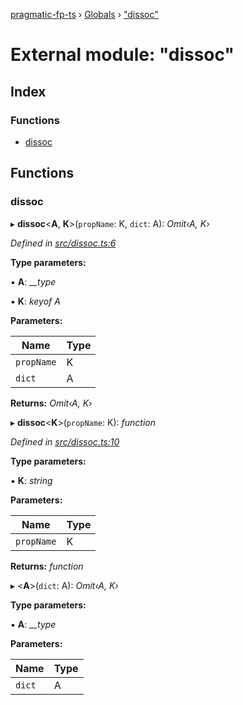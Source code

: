 [pragmatic-fp-ts](../README.md) › [Globals](../globals.md) › ["dissoc"](_dissoc_.md)

# External module: "dissoc"

## Index

### Functions

* [dissoc](_dissoc_.md#dissoc)

## Functions

###  dissoc

▸ **dissoc**<**A**, **K**>(`propName`: K, `dict`: A): *Omit‹A, K›*

*Defined in [src/dissoc.ts:6](https://github.com/hermann-p/pragmatic-fp-ts/blob/ce213e6/src/dissoc.ts#L6)*

**Type parameters:**

▪ **A**: *__type*

▪ **K**: *keyof A*

**Parameters:**

Name | Type |
------ | ------ |
`propName` | K |
`dict` | A |

**Returns:** *Omit‹A, K›*

▸ **dissoc**<**K**>(`propName`: K): *function*

*Defined in [src/dissoc.ts:10](https://github.com/hermann-p/pragmatic-fp-ts/blob/ce213e6/src/dissoc.ts#L10)*

**Type parameters:**

▪ **K**: *string*

**Parameters:**

Name | Type |
------ | ------ |
`propName` | K |

**Returns:** *function*

▸ <**A**>(`dict`: A): *Omit‹A, K›*

**Type parameters:**

▪ **A**: *__type*

**Parameters:**

Name | Type |
------ | ------ |
`dict` | A |
